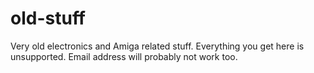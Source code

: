 old-stuff
=========

Very old electronics and Amiga related stuff. Everything
you get here is unsupported. Email address will probably
not work too.


